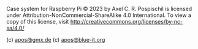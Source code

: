 Case system for Raspberry Pi © 2023 by Axel C. R. Pospischil is licensed under Attribution-NonCommercial-ShareAlike 4.0 International. 
To view a copy of this license, visit http://creativecommons.org/licenses/by-nc-sa/4.0/

(c) apos@gmx.de
(c) apos@blue-it.org
